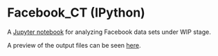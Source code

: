 # Facebook_CT (IPython)

A [Jupyter notebook](notebook.ipynb) for analyzing Facebook data sets under WIP stage.

A preview of the output files can be seen [here](output.html).
